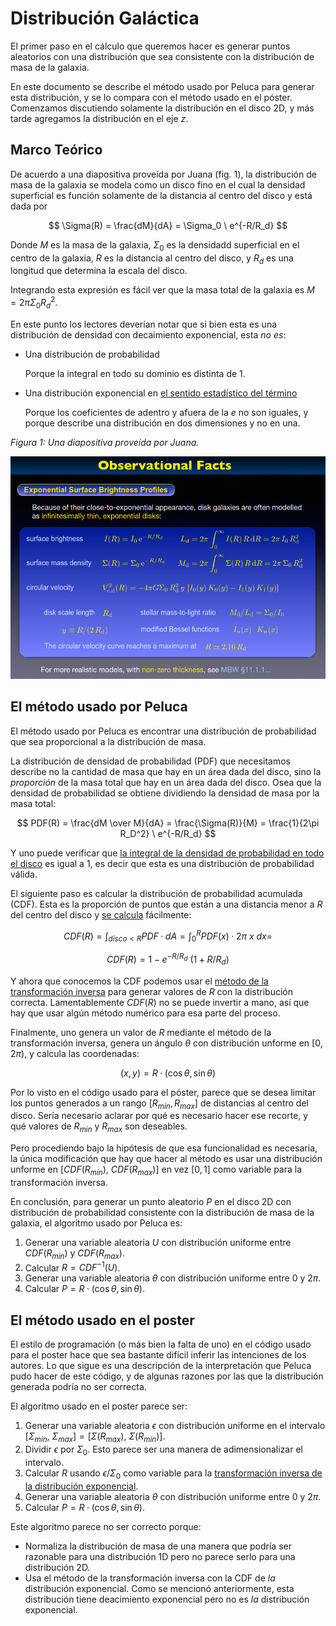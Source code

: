 # Distribución Galáctica

El primer paso en el cálculo que queremos hacer es generar puntos aleatorios con una distribución que sea
consistente con la distribución de masa de la galaxia.

En este documento se describe el método usado por Peluca para generar esta distribución, y se lo compara
con el método usado en el póster. Comenzamos discutiendo solamente la distribución en el disco 2D, y más tarde
agregamos la distribución en el eje $z$.

## Marco Teórico

De acuerdo a una diapositiva proveída por Juana (fig. 1), la distribución de masa de la galaxia se modela como
un disco fino en el cual la densidad superficial es función solamente de la distancia al centro del disco y está
dada por

$$ \Sigma(R) = \frac{dM}{dA} = \Sigma_0 \ e^{-R/R_d} $$

Donde $M$ es la masa de la galaxia, $\Sigma_0$ es la densidadd superficial en el centro de la galaxia, $R$ es la
distancia al centro del disco, y $R_d$ es una longitud que determina la escala del disco.

Integrando esta expresión es fácil ver que la masa total de la galaxia es $M = 2\pi \Sigma_0 R_d^2$.

En este punto los lectores deverían notar que si bien esta es una distribución de densidad con decaimiento exponencial,
esta *no es*:

- Una distribución de probabilidad

  Porque la integral en todo su dominio es distinta de 1.
  
- Una distribución exponencial en [el sentido estadístico del término](https://es.wikipedia.org/wiki/Distribuci%C3%B3n_exponencial)

  Porque los coeficientes de adentro y afuera de la $e$ no son iguales, y porque describe una distribución en dos dimensiones y no en una.


*Figura 1: Una diapositiva proveída por Juana.*

![Diapositiva](diapositiva.jpeg)

## El método usado por Peluca

El método usado por Peluca es encontrar una distribución de probabilidad que sea proporcional a la distribución de masa.

La distribución de densidad de probabilidad (PDF) que necesitamos describe no la cantidad de masa que hay en un área dada del
disco, sino la *proporción* de la masa total que hay en un área dada del disco. Osea que la densidad de probabilidad se obtiene
dividiendo la densidad de masa por la masa total:

$$ PDF(R) = \frac{dM \over M}{dA} = \frac{\Sigma(R)}{M} = \frac{1}{2\pi R_D^2} \ e^{-R/R_d} $$

Y uno puede verificar que [la integral de la densidad de probabilidad en todo el disco](https://www.wolframalpha.com/input?i=integral+of+exp%28-R%2Fa%29*2pi*R%2F%282pi*a%5E2%29+dR+from+0+to+inf)
es igual a 1, es decir que esta es una distribución de probabilidad válida.

El siguiente paso es calcular la distribución de probabilidad acumulada (CDF). Esta es la proporción de puntos que están
a una distancia menor a $R$ del centro del disco y [se calcula](https://www.wolframalpha.com/input?i=integral+of+x*exp%28-x%2Fa%29%2Fa%5E2+from+0+to+R) fácilmente:

$$ CDF(R) = \int_{disco < R} PDF · dA = \int_0^R PDF(x) · 2\pi\ x \ dx =  $$

$$ CDF(R) = 1- e^{-R/R_d}\ (1 + R/R_d) $$

Y ahora que conocemos la CDF podemos usar el [método de la transformación inversa](https://es.wikipedia.org/wiki/M%C3%A9todo_de_la_transformada_inversa)
para generar valores de $R$ con la distribución correcta. Lamentablemente $CDF(R)$ no se puede invertir a mano, así
que hay que usar algún método numérico para esa parte del proceso.

Finalmente, uno genera un valor de $R$ mediante el método de la transformación inversa, genera un ángulo
$\theta$ con distribución unforme en $[0, 2\pi)$, y calcula las coordenadas:

$$ (x, y) = R · (\cos{\theta}, \sin{\theta}) $$

Por lo visto en el código usado para el póster, parece que se desea limitar los puntos generados a un rango $[R_{min}, R_{max}]$ de
distancias al centro del disco. Sería necesario aclarar por qué es necesario hacer ese recorte, y qué valores de $R_{min}$ y $R_{max}$
son deseables.

Pero procediendo bajo la hipótesis de que esa funcionalidad es necesaria, la única modificación que hay que hacer al método es
usar una distribución unforme en $[CDF(R_{min}),\ CDF(R_{max})]$ en vez $[0, 1]$ como variable para la transformación inversa.

En conclusión, para generar un punto aleatorio $P$ en el disco 2D con distribución de probabilidad consistente con la 
distribución de masa de la galaxia, el algoritmo usado por Peluca es:

1. Generar una variable aleatoria $U$ con distribución uniforme entre $CDF(R_{min})$ y $CDF(R_{max})$.
2. Calcular $R = CDF^{-1}(U)$.
3. Generar una variable aleatoria $\theta$ con distribución uniforme entre $0$ y $2\pi$.
4. Calcular $P = R · (\cos{\theta}, \sin{\theta})$.

## El método usado en el poster

El estilo de programación (o más bien la falta de uno) en el código usado para el poster hace que sea bastante
difícil inferir las intenciones de los autores. Lo que sigue es una descripción de la interpretación que Peluca
pudo hacer de este código, y de algunas razones por las que la distribución generada podría no ser correcta.

El algoritmo usado en el poster parece ser:

1. Generar una variable aleatoria $\epsilon$ con distribución uniforme en el intervalo $[\Sigma_{min},\ \Sigma_{max}] = [\Sigma(R_{max}),\ \Sigma(R_{min})]$.
2. Dividir $\epsilon$ por $\Sigma_0$. Esto parece ser una manera de adimensionalizar el intervalo.
3. Calcular $R$ usando $\epsilon/\Sigma_0$ como variable para la [transformación inversa de la distribución exponencial](https://es.wikipedia.org/wiki/Distribuci%C3%B3n_exponencial#M%C3%A9todos_computacionales).
4. Generar una variable aleatoria $\theta$ con distribución uniforme entre $0$ y $2\pi$.
5. Calcular $P = R · (\cos{\theta}, \sin{\theta})$.

Este algoritmo parece no ser correcto porque:

- Normaliza la distribución de masa de una manera que podría ser razonable para una distribución 1D pero no parece serlo para una distribución 2D.
- Usa el método de la transformación inversa con la CDF de *la* distribución exponencial. Como se mencionó anteriormente,
  esta distribución tiene deacimiento exponencial pero no es *la* distribución exponencial.
